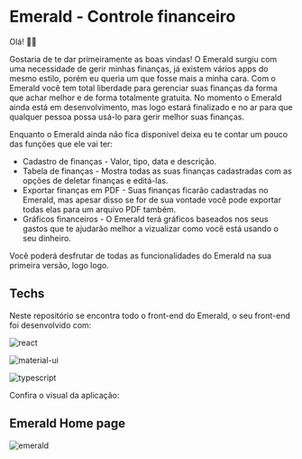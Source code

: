 # Emerald - Controle financeiro

Olá! 🧑‍💻

Gostaria de te dar primeiramente as boas vindas! O Emerald surgiu com uma necessidade de gerir minhas finanças, já existem vários apps do mesmo estilo, porém eu queria um que fosse mais a minha cara. Com o Emerald você tem total liberdade para gerenciar suas finanças da forma que achar melhor e de forma totalmente gratuita. No momento o Emerald ainda está em desenvolvimento, mas logo estará finalizado e no ar para que qualquer pessoa possa usá-lo para gerir melhor suas finanças.

Enquanto o Emerald ainda não fica disponível deixa eu te contar um pouco das funções que ele vai ter:

* Cadastro de finanças - Valor, tipo, data e descrição.
* Tabela de finanças - Mostra todas as suas finanças cadastradas com as opções de deletar finanças e editá-las.
* Exportar finanças em PDF - Suas finanças ficarão cadastradas no Emerald, mas apesar disso se for de sua vontade você pode exportar todas elas para um arquivo PDF também.
* Gráficos financeiros - O Emerald terá gráficos baseados nos seus gastos que te ajudarão melhor a vizualizar como você está usando o seu dinheiro.

Você poderá desfrutar de todas as funcionalidades do Emerald na sua primeira versão, logo logo.

## Techs
Neste repositório se encontra todo o front-end do Emerald, o seu front-end foi desenvolvido com:

![react](https://img.shields.io/badge/React-20232A?style=for-the-badge&logo=react&logoColor=61DAFB)


![material-ui](https://img.shields.io/badge/Material--UI-0081CB?style=for-the-badge&logo=material-ui&logoColor=white)

![typescript](https://img.shields.io/badge/TypeScript-007ACC?style=for-the-badge&logo=typescript&logoColor=white)

Confira o visual da aplicação:

## Emerald Home page

![emerald](https://user-images.githubusercontent.com/60331328/214617757-797ca00e-bf2f-4939-b914-c67d9a801026.png)



